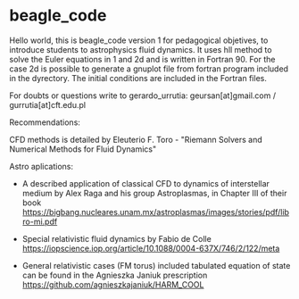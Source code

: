 # beagle_code

Hello world, this is beagle_code version 1 for pedagogical objetives, to introduce students to astrophysics fluid dynamics. It uses hll method to solve the Euler equations in 1 and 2d and is written in Fortran 90. 
For the case 2d is possible to generate a gnuplot file from fortran program included in the dyrectory. 
The initial conditions are included in the Fortran files. 

For doubts or questions write to gerardo_urrutia: geursan[at]gmail.com / gurrutia[at]cft.edu.pl

Recommendations:

CFD methods is detailed by Eleuterio F. Toro - "Riemann Solvers and Numerical Methods for Fluid Dynamics"

Astro aplications:

- A described application of classical CFD to dynamics of interstellar medium by Alex Raga and his group Astroplasmas, in Chapter III of their book https://bigbang.nucleares.unam.mx/astroplasmas/images/stories/pdf/libro-mi.pdf

- Special relativistic fluid dynamics by Fabio de Colle https://iopscience.iop.org/article/10.1088/0004-637X/746/2/122/meta

- General relativistic cases (FM torus) included tabulated equation of state can be found in the Agnieszka Janiuk prescription https://github.com/agnieszkajaniuk/HARM_COOL

